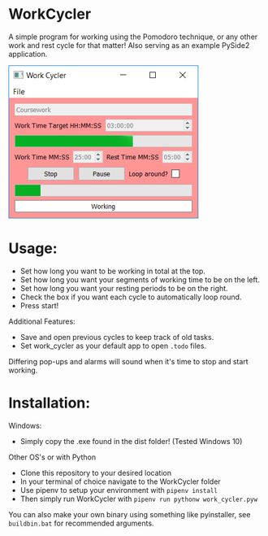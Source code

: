 # WorkCycler
A simple program for working using the Pomodoro technique, or any other work and rest cycle for that matter!
Also serving as an example PySide2 application.

![WorkCycler](https://raw.githubusercontent.com/0Hughman0/WorkCycler/master/screenshots/Working.PNG)

# Usage:

* Set how long you want to be working in total at the top.
* Set how long you want your segments of working time to be on the left.
* Set how long you want your resting periods to be on the right.
* Check the box if you want each cycle to automatically loop round.
* Press start!

Additional Features:
* Save and open previous cycles to keep track of old tasks.
* Set work_cycler as your default app to open `.todo` files.

Differing pop-ups and alarms will sound when it's time to stop and start working.

# Installation:

Windows:

* Simply copy the .exe found in the dist folder! (Tested Windows 10)

Other OS's or with Python

* Clone this repository to your desired location
* In your terminal of choice navigate to the WorkCycler folder
* Use pipenv to setup your environment with `pipenv install`
* Then simply run WorkCycler with `pipenv run pythonw work_cycler.pyw`

You can also make your own binary using something like pyinstaller, see `buildbin.bat` for recommended arguments.
